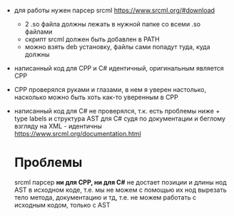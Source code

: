 - для работы нужен парсер srcml https://www.srcml.org/#download
  - 2 .so файла должны лежать в нужной папке со всеми .so файлами
  - скрипт srcml должен быть добавлен в PATH
  - можно взять deb установку, файлы сами попадут туда, куда должны
 
- написанный код для CPP и C# идентичный, оригинальным является CPP

- CPP проверялся руками и глазами, в нем я уверен настолько, насколько можно быть хоть как-то уверенным в CPP

- написанный код для C# не проверялся, т.к. есть проблемы ниже + type labels и структура AST для C# судя по документации и беглому взгляду на XML - идентичны https://www.srcml.org/documentation.html
  
  # Проблемы
  
  srcml парсер **ни для CPP, ни для C#** не достает позиции и длины нод AST в исходном коде, т.е. мы не можем с помощью их нод вырезать тело метода, документацию и тд, т.е. не можем работать с исходным кодом, только с AST
 
